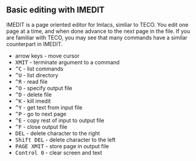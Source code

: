 ## Basic editing with IMEDIT

IMEDIT is a page oriented editor for Imlacs, simliar to TECO.  You
edit one page at a time, and when done advance to the next page in the
file.  If you are familiar with TECO, you may see that many commands
have a similar counterpart in IMEDIT.

- arrow keys - move cursor
- <kbd>XMIT</kbd> - terminate argument to a command
- <kbd>^C</kbd> - list commands
- <kbd>^U</kbd> - list directory
- <kbd>^R</kbd> - read file
- <kbd>^O</kbd> - specify output file
- <kbd>^D</kbd> - delete file
- <kbd>^K</kbd> - kill imedit
- <kbd>^Y</kbd> - get text from input file
- <kbd>^P</kbd> - go to next page
- <kbd>^E</kbd> - copy rest of input to output file
- <kbd>^F</kbd> - close output file
- <kbd>DEL</kbd> - delete character to the right
- <kbd>Shift DEL</kbd> - delete character to the left
- <kbd>PAGE XMIT</kbd> - store page in output file
- <kbd>Control 0</kbd> - clear screen and text
